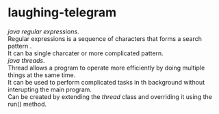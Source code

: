 # laughing-telegram
_java regular expressions_.\
Regular expressions is a sequence of characters that forms a search pattern .\
It can ba single charcater or more complicated pattern.\
_java threads_.\
Thread allows a program to operate more efficiently by doing multiple things at the same time.\
It can be used to perform complicated tasks in th background without interupting the main program.\
Can be created by extending the _thread_ class and overriding it using the run() method.
